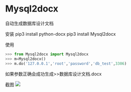 # Mysql2docx
自动生成数据库设计文档

安装
pip3 install python-docx
pip3 install Mysql2docx


使用
```python
>>> from Mysql2docx import Mysql2docx
>>> m=Mysql2docx()
>>> m.do('127.0.0.1','root','password','db_test',3306)
```
如果参数正确会成功生成>>数据库设计文档.docx

截图
![](https://gitee.com/icecooly/Mysql2docx/attach_files/download?i=92257&u=http%3A%2F%2Ffiles.git.oschina.net%2Fgroup1%2FM00%2F01%2FC2%2FPaAvDFmfDX2AbSPhAAH-JDNEN-o933.png%3Ftoken%3D314a024565ec3e8df4ec6964413aacba%26ts%3D1503595901%26attname%3Dlizi.png)